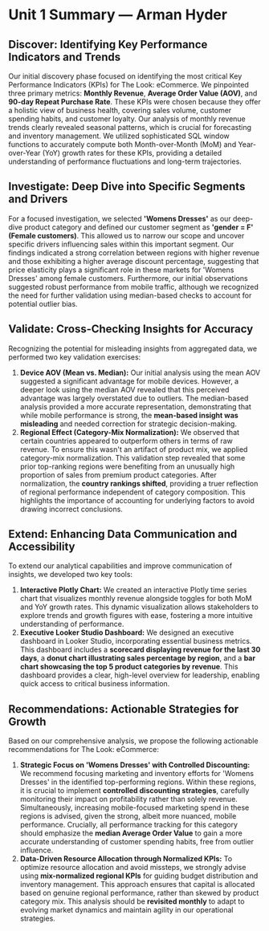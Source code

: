# **Unit 1 Summary** — Arman Hyder

## Discover: Identifying Key Performance Indicators and Trends

Our initial discovery phase focused on identifying the most critical Key Performance Indicators (KPIs) for The Look: eCommerce. We pinpointed three primary metrics: **Monthly Revenue**, **Average Order Value (AOV)**, and **90-day Repeat Purchase Rate**. These KPIs were chosen because they offer a holistic view of business health, covering sales volume, customer spending habits, and customer loyalty. Our analysis of monthly revenue trends clearly revealed seasonal patterns, which is crucial for forecasting and inventory management. We utilized sophisticated SQL window functions to accurately compute both Month-over-Month (MoM) and Year-over-Year (YoY) growth rates for these KPIs, providing a detailed understanding of performance fluctuations and long-term trajectories.

## Investigate: Deep Dive into Specific Segments and Drivers

For a focused investigation, we selected **'Womens Dresses'** as our deep-dive product category and defined our customer segment as **'gender \= F' (Female customers)**. This allowed us to narrow our scope and uncover specific drivers influencing sales within this important segment. Our findings indicated a strong correlation between regions with higher revenue and those exhibiting a higher average discount percentage, suggesting that price elasticity plays a significant role in these markets for 'Womens Dresses' among female customers. Furthermore, our initial observations suggested robust performance from mobile traffic, although we recognized the need for further validation using median-based checks to account for potential outlier bias.

## Validate: Cross-Checking Insights for Accuracy

Recognizing the potential for misleading insights from aggregated data, we performed two key validation exercises:

1. **Device AOV (Mean vs. Median):** Our initial analysis using the mean AOV suggested a significant advantage for mobile devices. However, a deeper look using the median AOV revealed that this perceived advantage was largely overstated due to outliers. The median-based analysis provided a more accurate representation, demonstrating that while mobile performance is strong, the **mean-based insight was misleading** and needed correction for strategic decision-making.  
2. **Regional Effect (Category-Mix Normalization):** We observed that certain countries appeared to outperform others in terms of raw revenue. To ensure this wasn't an artifact of product mix, we applied category-mix normalization. This validation step revealed that some prior top-ranking regions were benefiting from an unusually high proportion of sales from premium product categories. After normalization, the **country rankings shifted**, providing a truer reflection of regional performance independent of category composition. This highlights the importance of accounting for underlying factors to avoid drawing incorrect conclusions.

## Extend: Enhancing Data Communication and Accessibility

To extend our analytical capabilities and improve communication of insights, we developed two key tools:

1. **Interactive Plotly Chart:** We created an interactive Plotly time series chart that visualizes monthly revenue alongside toggles for both MoM and YoY growth rates. This dynamic visualization allows stakeholders to explore trends and growth figures with ease, fostering a more intuitive understanding of performance.  
2. **Executive Looker Studio Dashboard:** We designed an executive dashboard in Looker Studio, incorporating essential business metrics. This dashboard includes a **scorecard displaying revenue for the last 30 days**, a **donut chart illustrating sales percentage by region**, and a **bar chart showcasing the top 5 product categories by revenue**. This dashboard provides a clear, high-level overview for leadership, enabling quick access to critical business information.

## Recommendations: Actionable Strategies for Growth

Based on our comprehensive analysis, we propose the following actionable recommendations for The Look: eCommerce:

1. **Strategic Focus on 'Womens Dresses' with Controlled Discounting:** We recommend focusing marketing and inventory efforts for 'Womens Dresses' in the identified top-performing regions. Within these regions, it is crucial to implement **controlled discounting strategies**, carefully monitoring their impact on profitability rather than solely revenue. Simultaneously, increasing mobile-focused marketing spend in these regions is advised, given the strong, albeit more nuanced, mobile performance. Crucially, all performance tracking for this category should emphasize the **median Average Order Value** to gain a more accurate understanding of customer spending habits, free from outlier influence.  
2. **Data-Driven Resource Allocation through Normalized KPIs:** To optimize resource allocation and avoid missteps, we strongly advise using **mix-normalized regional KPIs** for guiding budget distribution and inventory management. This approach ensures that capital is allocated based on genuine regional performance, rather than skewed by product category mix. This analysis should be **revisited monthly** to adapt to evolving market dynamics and maintain agility in our operational strategies.

